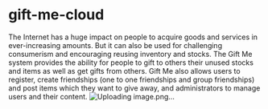 # gift-me-cloud

The Internet has a huge impact on people to acquire goods and services in ever-increasing amounts. But it can also be used for challenging consumerism and encouraging reusing inventory and stocks. 
The  Gift Me system provides the ability for people to gift to others their unused stocks and items as well as get gifts from others. 
Gift Me also allows users to register, create friendships (one to one friendships and group friendships) and post items which they want to give away, and administrators to manage users and their content. 
![Uploading image.png…]()
